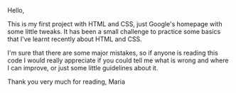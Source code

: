 
Hello,

This is my first project with HTML and CSS, just Google's homepage with some little tweaks.
It has been a small challenge to practice some basics that I've learnt recently about HTML and CSS.

I'm sure that there are some major mistakes, so if anyone is reading this code I would really appreciate if you could tell me what is wrong and where I can improve, or just some little guidelines about it.

Thank you very much for reading,
Maria

